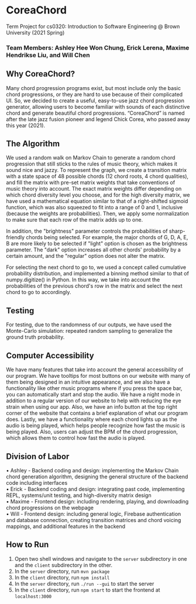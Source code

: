 # CoreaChord<br>
Term Project for cs0320: Introduction to Software Engineering @ Brown University (2021 Spring)

### Team Members: Ashley Hee Won Chung, Erick Lerena, Maxime Hendrikse Liu, and Will Chen

## Why CoreaChord?

Many chord progression programs exist, but most include only the basic chord progressions, or they are hard to use because of their complicated UI. 
So, we decided to create a useful, easy-to-use jazz chord progression generator, allowing users to become familiar with sounds of each distinctive chord and generate beautiful chord progressions.
“CoreaChord” is named after the late jazz fusion pioneer and legend Chick Corea, who passed away this year (2021).

## The Algorithm

We used a random walk on Markov Chain to generate a random chord progression that still sticks to the rules of music theory, which makes it sound nice and jazzy. To represent the graph, we create 
a transition matrix with a state space of 48 possible chords (12 chord roots, 4 chord qualities), and fill the matrix with pre-set matrix weights that take conventions of music theory into account.
The exact matrix weights differ depending on which chord diversity level you choose, and for the high diversity matrix, we have used a mathematical equation similar to 
that of a right-shifted sigmoid function, which was also squeezed to fit into a range of 0 and 1, inclusive (because the weights are probabilities). Then, we apply some normalization to make sure
that each row of the matrix adds up to one.

In addition, the "brightness" parameter controls the probabilities of sharp-friendly chords being selected. For example, the major chords of G, D, A, E, B are more likely to be selected if "light" option is chosen as the brightness parameter. The "dark" option increases all other chords' probability by a certain amount, and the "regular" option does not alter the matrix.

For selecting the next chord to go to, we used a concept called cumulative probability distribution, and implemented a binning method similar to that of numpy.digitize() in Python.
In this way, we take into account the probabilities of the previous chord's row in the matrix and select the next chord to go to accordingly.

## Testing

For testing, due to the randomness of our outputs, we have used the Monte-Carlo simulation: repeated random sampling to generalize the ground truth probability.

## Computer Accessibility

We have many features that take into account the general accessibility of our program. We have tooltips for most buttons on our website with many of them being designed in an intuitive appearance,
and we also have a functionality like other music programs where if you press the space bar, you can automatically start and stop the audio. We have a night mode in addition to a regular version of our website
to help with reducing the eye strain when using our app. Also, we have an info button at the top right corner of the website that contains a brief explanation of what our program does. Lastly,
we have a functionality where each chord lights up as the audio is being played, which helps people recognize how fast the music is being played. Also, users can adjust the BPM of the chord progression, which allows them
to control how fast the audio is played.

## Division of Labor

• Ashley - Backend coding and design: implementing the Markov Chain chord generation algorithm, designing the general structure of the backend code including interfaces<br>
• Erick - Backend coding and design: integrating past code, implementing REPL, systems/unit testing, and high-diversity matrix design<br>
• Maxime - Frontend design: including rendering, playing, and downloading chord progressions on the webpage<br>
• Will - Frontend design: including general logic, Firebase authentication and database connection, creating transition matrices and chord voicing mappings, and additional features in the backend<br>

## How to Run
1. Open two shell windows and navigate to the ``server`` subdirectory in one and the ``client`` subdirectory in the other.
2. In the ``server`` directory, run ``mvn package``
3. In the ``client`` directory, run ``npm install``
4. In the ``server`` directory, run ``./run --gui`` to start the server
5. In the ``client`` directory, run ``npm start`` to start the frontend at ``localhost:3000``
